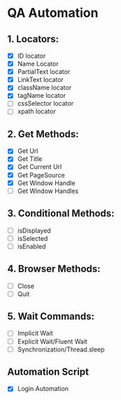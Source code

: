 
# QA Automation

## 1. Locators:
 - [X] ID locator
 - [X] Name Locator
 - [X] PartialText locator
 - [X] LinkText locator
 - [X] className locator
 - [X] tagName locator
 - [ ] cssSelector locator
 - [ ] xpath locator

## 2. Get Methods:
- [X] Get Url
- [X] Get Title
- [X] Get Current Url
- [X] Get PageSource
- [X] Get Window Handle
- [ ] Get Window Handles

## 3. Conditional Methods:
- [ ] isDisplayed
- [ ] isSelected
- [ ] isEnabled

## 4. Browser Methods:
- [ ] Close
- [ ] Quit

## 5. Wait Commands: 
- [ ] Implicit Wait
- [ ] Explicit Wait/Fluent Wait
- [ ] Synchronization/Thread.sleep

## Automation Script
- [X] Login Automation
